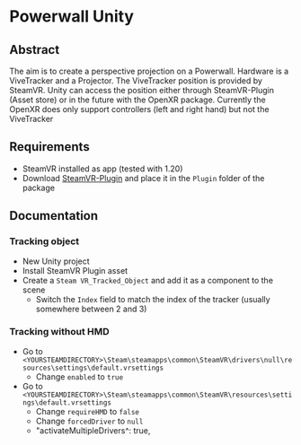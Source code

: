 # Powerwall Unity

## Abstract
The aim is to create a perspective projection on a Powerwall. Hardware is a ViveTracker and a Projector.
The ViveTracker position is provided by SteamVR. Unity can access the position either through SteamVR-Plugin (Asset store) or in the future with the OpenXR package.
Currently the OpenXR does only support controllers (left and right hand) but not the ViveTracker

## Requirements
- SteamVR installed as app (tested with 1.20)
- Download [SteamVR-Plugin](https://assetstore.unity.com/packages/tools/integration/steamvr-plugin-32647) and place it in the `Plugin` folder of the package

## Documentation
### Tracking object
- New Unity project
- Install SteamVR Plugin asset
- Create a `Steam VR_Tracked_Object` and add it as a component to the scene
    - Switch the `Index` field to match the index of the tracker (usually somewhere between 2 and 3)

### Tracking without HMD
- Go to `<YOURSTEAMDIRECTORY>\Steam\steamapps\common\SteamVR\drivers\null\resources\settings\default.vrsettings`
    - Change `enabled` to `true`
- Go to `<YOURSTEAMDIRECTORY>\Steam\steamapps\common\SteamVR\resources\settings\default.vrsettings`
    - Change `requireHMD` to `false`
    - Change `forcedDriver` to `null`
    - 	"activateMultipleDrivers^: true,
